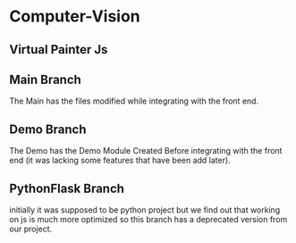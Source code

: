 # Computer-Vision 
## Virtual Painter Js
## Main Branch
The Main has the files modified while integrating with the front end.

## Demo Branch 
The Demo has the Demo Module Created Before integrating with the front end (it was lacking some features that have been add later).

## PythonFlask Branch 
initially it was supposed to be python project but we find out that working on js is much more optimized so this branch has a deprecated version from our project.

